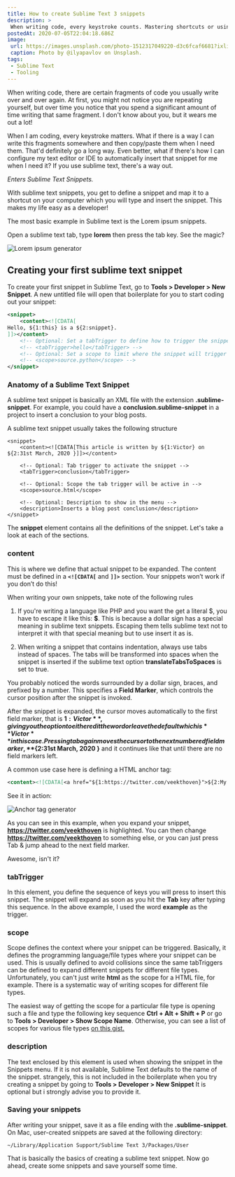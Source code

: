 ```yaml
---
title: How to create Sublime Text 3 snippets
description: >
 When writing code, every keystroke counts. Mastering shortcuts or using snippets for your text editor or IDE will save you a significant amount of time in the long run. In this article, I will show you how to create snippets for my favourite text editor, Sublime Text.
postedAt: 2020-07-05T22:04:18.686Z 
image: 
 url: https://images.unsplash.com/photo-1512317049220-d3c6fcaf6681?ixlib=rb-1.2.1&ixid=eyJhcHBfaWQiOjEyMDd9&auto=format&fit=crop&w=1650&q=100
 caption: Photo by @ilyapavlov on Unsplash.
tags:
 - Sublime Text
 - Tooling
---
```

When writing code, there are certain fragments of code you usually write over and over again. At first, you might not notice you are repeating yourself, but over time you notice that you spend a significant amount of time writing that same fragment. I don't know about you, but it wears me out a lot!

When I am coding, every keystroke matters. What if there is a way I can write this fragments somewhere and then copy/paste them when I need them. That'd definitely go a long way. Even better, what if there's how I can configure my text editor or IDE to automatically insert that snippet for me when I need it? If you use sublime text, there's a way out.

*Enters Sublime Text Snippets.*

With sublime text snippets, you get to define a snippet and map it to a shortcut on your computer which you will type and insert the snippet. This makes my life easy as a developer!

The most basic example in Sublime text is the Lorem ipsum snippets.

Open a sublime text tab, type **lorem** then press the tab key. See the magic?

<img src="/lorem.gif" class="rounded-lg w-full mb-3" alt="Lorem ipsum generator">

## Creating your first sublime text snippet
To create your first snippet in Sublime Text, go to **Tools > Developer > New Snippet**. A new untitled file will open that boilerplate for you to start coding out your snippet:

```xml
<snippet>
	<content><![CDATA[
Hello, ${1:this} is a ${2:snippet}.
]]></content>
	<!-- Optional: Set a tabTrigger to define how to trigger the snippet -->
	<!-- <tabTrigger>hello</tabTrigger> -->
	<!-- Optional: Set a scope to limit where the snippet will trigger -->
	<!-- <scope>source.python</scope> -->
</snippet>
```

### Anatomy of a Sublime Text Snippet
A sublime text snippet is basically an XML file with the extension **.sublime-snippet**. For example, you could have a **conclusion.sublime-snippet** in a project to insert a conclusion to your blog posts.

A sublime text snippet usually takes the following structure
```xml[conclusion.sublime-snippet]
<snippet>
    <content><![CDATA[This article is written by ${1:Victor} on ${2:31st March, 2020 }]]></content>
    
    <!-- Optional: Tab trigger to activate the snippet -->
    <tabTrigger>conclusion</tabTrigger>
    
    <!-- Optional: Scope the tab trigger will be active in -->
    <scope>source.html</scope>
    
    <!-- Optional: Description to show in the menu -->
    <description>Inserts a blog post conclusion</description>
</snippet>
```
The **snippet** element contains all the definitions of the snippet. Let's take a look at each of the sections.

### content
This is where we define that actual snippet to be expanded. The content must be defined in a **`<![CDATA[`** and **`]]>`** section. Your snippets won’t work if you don’t do this!

When writing your own snippets, take note of the following rules 

1. If you're writing a language like PHP and you want the get a literal $, you have to escape it like this: **\$**. This is because a dollar sign has a special meaning in sublime text snippets. Escaping them tells sublime text not to interpret it with that special meaning but to use insert it as is.

2. When writing a snippet that contains indentation, always use tabs instead of spaces. The tabs will be transformed into spaces when the snippet is inserted if the sublime text option **translateTabsToSpaces** is set to true.

You probably noticed the words surrounded by a dollar sign, braces, and prefixed by a number. This specifies a **Field Marker**, which controls the cursor position after the snippet is invoked.

After the snippet is expanded, the cursor moves automatically to the first field marker, that is **${1:Victor}**, giving you the option to either edit the word or leave the default which is **Victor** in this case. Pressing tab again moves the cursor to the next numbered field marker, **${2:31st March, 2020 }** and it continues like that until there are no field markers left.

A common use case here is defining a HTML anchor tag:

```xml
<content><![CDATA[<a href="${1:https://twitter.com/veekthoven}">${2:My twitter Page}</a>]]></content>
```
See it in action:

<img src="/example.gif" class="rounded-lg w-full mb-3" alt="Anchor tag generator">

As you can see in this example, when you expand your snippet, **https://twitter.com/veekthoven** is highlighted. You can then change **https://twitter.com/veekthoven** to something else, or you can just press Tab & jump ahead to the next field marker.

Awesome, isn't it?

### tabTrigger
In this element, you define the sequence of keys you will press to insert this snippet. The snippet will expand as soon as you hit the **Tab** key after typing this sequence. In the above example, I used the word **example** as the trigger.

### scope
Scope defines the context where your snippet can be triggered. Basically, it defines the programming language/file types where your snippet can be used. This is usually defined to avoid collisions since the same tabTriggers can be defined to expand different snippets for different file types. Unfortunately, you can't just write **html** as the scope for a HTML file, for example. There is a systematic way of writing scopes for different file types.

The easiest way of getting the scope for a particular file type is opening such a file and type the following key sequence **Ctrl + Alt + Shift + P** or go to **Tools > Developer > Show Scope Name**. Otherwise, you can see a list of scopes for various file types [on this gist.](https://gist.github.com/J2TeaM/a54bafb082f90c0f20c9)

### description
The text enclosed by this element is used when showing the snippet in the Snippets menu. If it is not available, Sublime Text defaults to the name of the snippet. strangely, this is not included in the boilerplate when you try creating a snippet by going to **Tools > Developer > New Snippet**
It is optional but i strongly advise you to provide it.

### Saving your snippets
After writing your snippet, save it as a file ending with the **.sublime-snippet**. On Mac, user-created snippets are saved at the following directory:

```
~/Library/Application Support/Sublime Text 3/Packages/User
```

That is basically the basics of creating a sublime text snippet. Now go ahead, create some snippets and save yourself some time.